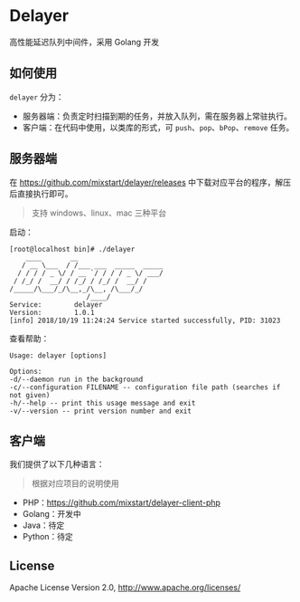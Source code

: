 # Delayer

高性能延迟队列中间件，采用 Golang 开发

## 如何使用

`delayer` 分为：

- 服务器端：负责定时扫描到期的任务，并放入队列，需在服务器上常驻执行。
- 客户端：在代码中使用，以类库的形式，可 `push`、`pop`、`bPop`、`remove` 任务。

## 服务器端

在 https://github.com/mixstart/delayer/releases 中下载对应平台的程序，解压后直接执行即可。

> 支持 windows、linux、mac 三种平台

启动：

```
[root@localhost bin]# ./delayer
    ____       __
   / __ \___  / /___ ___  _____  _____
  / / / / _ \/ / __ `/ / / / _ \/ ___/
 / /_/ /  __/ / /_/ / /_/ /  __/ /
/_____/\___/_/\__,_/\__, /\___/_/
                   /____/
Service:		delayer
Version:		1.0.1
[info] 2018/10/19 11:24:24 Service started successfully, PID: 31023
```

查看帮助：

```
Usage: delayer [options]

Options:
-d/--daemon run in the background
-c/--configuration FILENAME -- configuration file path (searches if not given)
-h/--help -- print this usage message and exit
-v/--version -- print version number and exit
```

## 客户端

我们提供了以下几种语言：

> 根据对应项目的说明使用

- PHP：https://github.com/mixstart/delayer-client-php
- Golang：开发中
- Java：待定
- Python：待定

## License

Apache License Version 2.0, http://www.apache.org/licenses/
